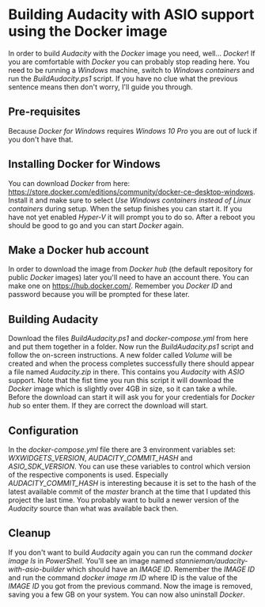 # Building Audacity with ASIO support using the Docker image
In order to build *Audacity* with the *Docker* image you need, well… *Docker*!
If you are comfortable with *Docker* you can probably stop reading here. You need to be running a *Windows* machine, switch to *Windows containers* and run the *BuildAudacity.ps1* script. If you have no clue what the previous sentence means then don't worry, I'll guide you through.
## Pre-requisites
Because *Docker for Windows* requires *Windows 10 Pro* you are out of luck if you don't have that.
## Installing Docker for Windows
You can download *Docker* from here: https://store.docker.com/editions/community/docker-ce-desktop-windows.
Install it and make sure to select *Use Windows containers instead of Linux containers* during setup. When the setup finishes you can start it. If you have not yet enabled *Hyper-V* it will prompt you to do so. After a reboot you should be good to go and you can start *Docker* again.
## Make a Docker hub account
In order to download the image from *Docker hub* (the default repository for public *Docker* images) later you'll need to have an account there. You can make one on https://hub.docker.com/. Remember you *Docker ID* and password because you will be prompted for these later.
## Building Audacity
Download the files *BuildAudacity.ps1* and *docker-compose.yml* from here and put them together in a folder. Now run the *BuildAudacity.ps1* script and follow the on-screen instructions. A new folder called *Volume* will be created and when the process completes successfully there should appear a file named *Audacity.zip* in there. This contains you *Audacity* with *ASIO* support. Note that the fist time you run this script it will download the *Docker* image which is slightly over 4GB in size, so it can take a while. Before the download can start it will ask you for your credentials for *Docker hub* so enter them. If they are correct the download will start.
## Configuration
In the *docker-compose.yml* file there are 3 environment variables set: *WXWIDGETS_VERSION*, *AUDACITY_COMMIT_HASH* and *ASIO_SDK_VERSION*. You can use these variables to control which version of the respective components is used. Especially *AUDACITY_COMMIT_HASH* is interesting because it is set to the hash of the latest available commit of the *master* branch at the time that I updated this project the last time. You probably want to build a newer version of the *Audacity* source than what was available back then.
## Cleanup
If you don't want to build *Audacity* again you can run the command *docker image ls* in *PowerShell*. You'll see an image named *stannieman/audacity-with-asio-builder* which should have an *IMAGE ID*. Remember the *IMAGE ID* and run the command *docker image rm ID* where ID is the value of the *IMAGE ID* you got from the previous command. Now the image is removed, saving you a few GB on your system. You can now also uninstall *Docker*.
